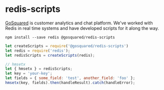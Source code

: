 # redis-scripts
[GoSquared](https://gosquared.com/) is customer analytics and chat platform. We've worked with Redis in real time systems and have developed scripts for it along the way.

    npm install --save redis @gosquared/redis-scripts

```javascript
let createScripts = require('@gosquared/redis-scripts')
let redis = require('redis');
let redisScripts = createScripts(redis);

// hmsetx
let { hmsetx } = redisScripts;
let key = 'your-key';
let fields = { some_field: 'test', another_field: 'foo' };
hmsetx(key, fields).then(handleResult).catch(handleError); 
```
